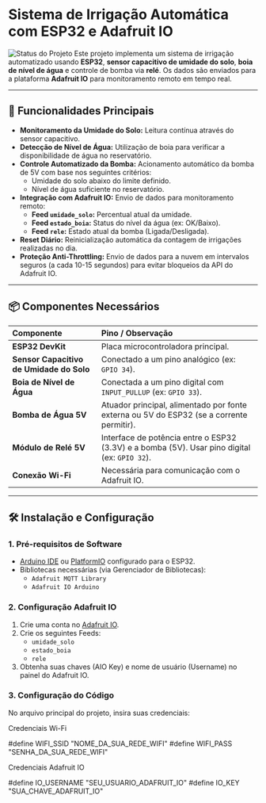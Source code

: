 # Sistema de Irrigação Automática com ESP32 e Adafruit IO

![Status do Projeto](https://img.shields.io/badge/status-em%20desenvolvimento-yellow)
Este projeto implementa um sistema de irrigação automatizado usando **ESP32**, **sensor capacitivo de umidade do solo**, **boia de nível de água** e controle de bomba via **relé**. Os dados são enviados para a plataforma **Adafruit IO** para monitoramento remoto em tempo real.

---

## 🔧 Funcionalidades Principais

* **Monitoramento da Umidade do Solo:** Leitura contínua através do sensor capacitivo.
* **Detecção de Nível de Água:** Utilização de boia para verificar a disponibilidade de água no reservatório.
* **Controle Automatizado da Bomba:** Acionamento automático da bomba de 5V com base nos seguintes critérios:
    * Umidade do solo abaixo do limite definido.
    * Nível de água suficiente no reservatório.
* **Integração com Adafruit IO:** Envio de dados para monitoramento remoto:
    * **Feed `umidade_solo`:** Percentual atual da umidade.
    * **Feed `estado_boia`:** Status do nível da água (ex: OK/Baixo).
    * **Feed `rele`:** Estado atual da bomba (Ligada/Desligada).
* **Reset Diário:** Reinicialização automática da contagem de irrigações realizadas no dia.
* **Proteção Anti-Throttling:** Envio de dados para a nuvem em intervalos seguros (a cada 10-15 segundos) para evitar bloqueios da API do Adafruit IO.

---

## 📦 Componentes Necessários

| Componente | Pino / Observação |
| :--- | :--- |
| **ESP32 DevKit** | Placa microcontroladora principal. |
| **Sensor Capacitivo de Umidade do Solo** | Conectado a um pino analógico (ex: `GPIO 34`). |
| **Boia de Nível de Água** | Conectada a um pino digital com `INPUT_PULLUP` (ex: `GPIO 33`). |
| **Bomba de Água 5V** | Atuador principal, alimentado por fonte externa ou 5V do ESP32 (se a corrente permitir). |
| **Módulo de Relé 5V** | Interface de potência entre o ESP32 (3.3V) e a bomba (5V). Usar pino digital (ex: `GPIO 32`). |
| **Conexão Wi-Fi** | Necessária para comunicação com o Adafruit IO. |

---

## 🛠️ Instalação e Configuração

### 1. Pré-requisitos de Software

* [Arduino IDE](https://www.arduino.cc/en/software) ou [PlatformIO](https://platformio.org/) configurado para o ESP32.
* Bibliotecas necessárias (via Gerenciador de Bibliotecas):
    * `Adafruit MQTT Library`
    * `Adafruit IO Arduino`

### 2. Configuração Adafruit IO

1.  Crie uma conta no [Adafruit IO](https://io.adafruit.com/).
2.  Crie os seguintes Feeds:
    * `umidade_solo`
    * `estado_boia`
    * `rele`
3.  Obtenha suas chaves (AIO Key) e nome de usuário (Username) no painel do Adafruit IO.

### 3. Configuração do Código

No arquivo principal do projeto, insira suas credenciais:

Credenciais Wi-Fi

#define WIFI_SSID "NOME_DA_SUA_REDE_WIFI"
#define WIFI_PASS "SENHA_DA_SUA_REDE_WIFI"

Credenciais Adafruit IO

#define IO_USERNAME "SEU_USUARIO_ADAFRUIT_IO"
#define IO_KEY      "SUA_CHAVE_ADAFRUIT_IO"
